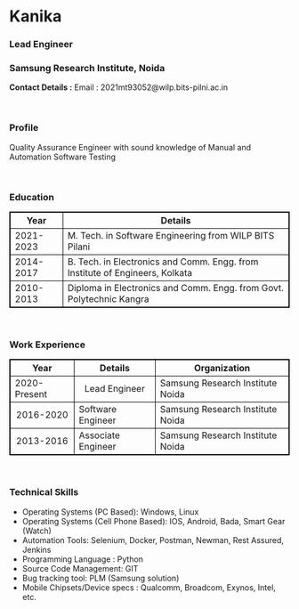 <!DOCTYPE html>
<html lang='en'>

<head>
      <style>
         table, th, td {
            border: 1px solid black;
         }
      </style>
<title>Kanika - Portfolio</title>
</head>

<body>
<h1> Kanika </h1>
<h3> Lead Engineer </h3>
<h3> Samsung Research Institute, Noida </h3>
<p>
     <b>Contact Details :</b>
     Email : 2021mt93052@wilp.bits-pilni.ac.in
</p>
<br>
<h3>Profile</h3>
<p>
Quality Assurance Engineer with sound knowledge of Manual and Automation Software Testing 
</p>
<br>
<h3>Education</h3>
      <table>
         <tr>
            <th>Year</th>
            <th>Details</th>
         </tr>
         <tr>
            <td>2021-2023</td>
            <td>M. Tech. in Software Engineering from WILP BITS Pilani</td>
         </tr>
         <tr>
            <td>2014-2017</td>
            <td>B. Tech. in Electronics and Comm. Engg. from Institute of Engineers, Kolkata</td>
         </tr>
		 <tr>
            <td>2010-2013</td>
            <td>Diploma in Electronics and Comm. Engg. from Govt. Polytechnic Kangra</td>
         </tr>
      </table>
<br>
<h3>Work Experience</h3>
      <table>
         <tr>
            <th>Year</th>
            <th>Details</th>
			<th>Organization</th>
         </tr>
         <tr>
            <td>2020-Present</td>
            <td><center>Lead Engineer</center></td>
			<td>Samsung Research Institute Noida</td>
         </tr>
         <tr>
            <td><center>2016-2020</center></td>
            <td>Software Engineer</td>
			<td>Samsung Research Institute Noida</td>
		 </tr>
		 <tr>
            <td><center>2013-2016</center></td>
            <td>Associate Engineer</td>
			<td>Samsung Research Institute Noida</td>
		 </tr>
      </table>
<br>
<h3>Technical Skills</h3>
<ul>
  <li>Operating Systems (PC Based): Windows, Linux</li>
  <li>Operating Systems (Cell Phone Based): IOS, Android, Bada, Smart Gear (Watch)</li>
  <li>Automation Tools: Selenium, Docker, Postman, Newman, Rest Assured, Jenkins</li>
  <li>Programming Language : Python</li>
  <li>Source Code Management: GIT</li>
  <li>Bug tracking tool: PLM (Samsung solution)</li>
  <li>Mobile Chipsets/Device specs : Qualcomm, Broadcom, Exynos, Intel, etc.</li>
</ul>




























</body>
</html>
